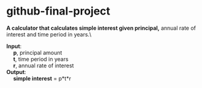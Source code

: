 # github-final-project
**A calculator that calculates simple interest given principal,** annual rate of interest and time period in years.\

**Input**:\
&emsp;   **p**, principal amount\
&emsp;   **t**, time period in years\
&emsp;   **r**, annual rate of interest\
**Output**:\
&emsp;   **simple interest** = p\*t\*r
